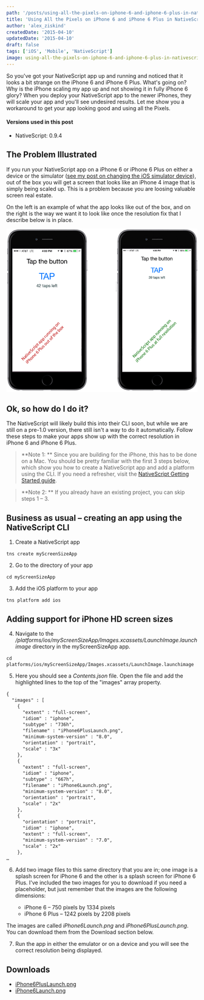 ```yaml
---
path: '/posts/using-all-the-pixels-on-iphone-6-and-iphone-6-plus-in-nativescript'
title: 'Using All the Pixels on iPhone 6 and iPhone 6 Plus in NativeScript'
author: 'alex_ziskind'
createdDate: '2015-04-10'
updatedDate: '2015-04-10'
draft: false
tags: ['iOS', 'Mobile', 'NativeScript']
image: using-all-the-pixels-on-iphone-6-and-iphone-6-plus-in-nativescript-poster.png
---
```


So you've got your NativeScript app up and running and noticed that it looks a bit strange on the iPhone 6 and iPhone 6 Plus. What's going on? Why is the iPhone scaling my app up and not showing it in fully iPhone 6 glory? When you deploy your NativeScript app to the newer iPhones, they will scale your app and you'll see undesired results. Let me show you a workaround to get your app looking good and using all the Pixels.

#### Versions used in this post 

* NativeScript: 0.9.4

## The Problem Illustrated

If you run your NativeScript app on a iPhone 6 or iPhone 6 Plus on either a device or the simulator ([see my post on changing the iOS simulator device](https://nativescripting.com/posts/nativescript-changing-the-ios-simulator-device)), out of the box you will get a screen that looks like an iPhone 4 image that is simply being scaled up. This is a problem because you are loosing valuable screen real estate.

On the left is an example of what the app looks like out of the box, and on the right is the way we want it to look like once the resolution fix that I describe below is in place. 

![NativeScript_All_Pixels_1](NativeScript_All_Pixels_1.png)

## Ok, so how do I do it?

The NativeScript will likely build this into their CLI soon, but while we are still on a pre-1.0 version, there still isn't a way to do it automatically. Follow these steps to make your apps show up with the correct resolution in iPhone 6 and iPhone 6 Plus. 

> **Note 1: ** Since you are building for the iPhone, this has to be done on a Mac. You should be pretty familiar with the first 3 steps below, which show you how to create a NativeScript app and add a platform using the CLI. If you need a refresher, visit the [NativeScript Getting Started guide](http://docs.nativescript.org/hello-world/hello-world-ns-cli). 

> **Note 2: ** If you already have an existing project, you can skip steps 1 – 3. 

## Business as usual – creating an app using the NativeScript CLI

1. Create a NativeScript app
    
```
tns create myScreenSizeApp
```

2. Go to the directory of your app
    
```
cd myScreenSizeApp
```

3. Add the iOS platform to your app
    
```
tns platform add ios
```

## Adding support for iPhone HD screen sizes

4. Navigate to the _/platforms/ios/myScreenSizeApp/Images.xcassets/LaunchImage.launchimage_ directory in the myScreenSizeApp app.
    
```
cd platforms/ios/myScreenSizeApp/Images.xcassets/LaunchImage.launchimage
```

5. Here you should see a _Contents.json_ file. Open the file and add the highlighted lines to the top of the "images" array property.

```
{
  "images" : [
    {
      "extent" : "full-screen",
      "idiom" : "iphone",
      "subtype" : "736h",
      "filename" : "iPhone6PlusLaunch.png",
      "minimum-system-version" : "8.0",
      "orientation" : "portrait",
      "scale" : "3x"
    },
    {
      "extent" : "full-screen",
      "idiom" : "iphone",
      "subtype" : "667h",
      "filename" : "iPhone6Launch.png",
      "minimum-system-version" : "8.0",
      "orientation" : "portrait",
      "scale" : "2x"
    },
    {
      "orientation" : "portrait",
      "idiom" : "iphone",
      "extent" : "full-screen",
      "minimum-system-version" : "7.0",
      "scale" : "2x"
    },
…
```

6. Add two image files to this same directory that you are in; one image is a splash screen for iPhone 6 and the other is a splash screen for iPhone 6 Plus. I've included the two images for you to download if you need a placeholder, but just remember that the images are the following dimensions:

    * iPhone 6 – 750 pixels by 1334 pixels
    * iPhone 6 Plus – 1242 pixels by 2208 pixels

The images are called _iPhone6Launch.png_ and _iPhone6PlusLaunch.png_. You can download them from the Download section below.

7. Run the app in either the emulator or on a device and you will see the correct resolution being displayed.

## Downloads

- [iPhone6PlusLaunch.png](iPhone6PlusLaunch.png)
- [iPhone6Launch.png](iPhone6Launch.png)

